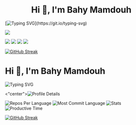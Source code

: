 <h1 align="center">Hi 👋, I'm Bahy Mamdouh</h1>

[![Typing SVG](https://readme-typing-svg.herokuapp.com?font=Fira+Code&pause=1000&color=1193FFDA&width=435&lines=Interested+about+a+career+in+cybersecurity.)](https://git.io/typing-svg)




















![](http://github-profile-summary-cards.vercel.app/api/cards/profile-details?username=Bahy-Mamdouh&theme=github)

![](http://github-profile-summary-cards.vercel.app/api/cards/repos-per-language?username=Bahy-Mamdouh&theme=github)
![](http://github-profile-summary-cards.vercel.app/api/cards/most-commit-language?username=Bahy-Mamdouh&theme=github)
![](http://github-profile-summary-cards.vercel.app/api/cards/stats?username=Bahy-Mamdouh&theme=github)
![](http://github-profile-summary-cards.vercel.app/api/cards/productive-time?username=Bahy-Mamdouh&theme=github&utcOffset=8)

   [![GitHub Streak](https://github-readme-streak-stats.herokuapp.com?user=Bahy-Mamdouh)](https://git.io/streak-stats)


# Hi 👋, I'm Bahy Mamdouh

![Typing SVG](https://readme-typing-svg.herokuapp.com?font=Fira+Code&pause=1000&color=1193FFDA&width=435&lines=Interested+about+a+career+in+cybersecurity.)

<"center">![Profile Details](http://github-profile-summary-cards.vercel.app/api/cards/profile-details?username=Bahy-Mamdouh&theme=github)

![Repos Per Language](http://github-profile-summary-cards.vercel.app/api/cards/repos-per-language?username=Bahy-Mamdouh&theme=github)
![Most Commit Language](http://github-profile-summary-cards.vercel.app/api/cards/most-commit-language?username=Bahy-Mamdouh&theme=github)
![Stats](http://github-profile-summary-cards.vercel.app/api/cards/stats?username=Bahy-Mamdouh&theme=github)
![Productive Time](http://github-profile-summary-cards.vercel.app/api/cards/productive-time?username=Bahy-Mamdouh&theme=github&utcOffset=8)

[![GitHub Streak](https://github-readme-streak-stats.herokuapp.com?user=Bahy-Mamdouh)](https://git.io/streak-stats)
